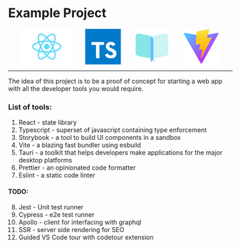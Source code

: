 # Example Project

<p float="left" style="display: flex; justify-content: space-evenly;">
<img src="src/logo.svg" height="80" />
<img src="src/ts.svg" height="80" />
<img src="src/stories/assets/repo.svg" height="80" />
<img src="src/favicon.svg" height="80" />
</p>
<hr/>

The idea of this project is to be a proof of concept for starting a web app with all the developer tools you would require.

### List of tools:

1. React - state library
2. Typescript - superset of javascript containing type enforcement
3. Storybook - a tool to build UI components in a sandbox
4. Vite - a blazing fast bundler using esbuild
5. Tauri - a toolkit that helps developers make applications for the major desktop platforms
6. Prettier - an opinionated code formatter
7. Eslint - a static code linter

#### TODO:

8. Jest - Unit test runner
9. Cypress - e2e test runner
10. Apollo - client for interfacing with graphql
11. SSR - server side rendering for SEO
12. Guided VS Code tour with codetour extension
